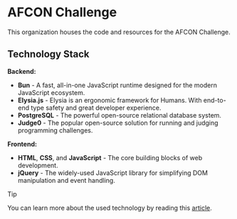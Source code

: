 # AFCON Challenge

This organization houses the code and resources for the AFCON Challenge.

## Technology Stack

**Backend:**

* **Bun** - A fast, all-in-one JavaScript runtime designed for the modern JavaScript ecosystem.
* **Elysia.js** - Elysia is an ergonomic framework for Humans. With end-to-end type safety and great developer experience.
* **PostgreSQL** - The powerful open-source relational database system.
* **Judge0** - The popular open-source solution for running and judging programming challenges.

**Frontend:**

* **HTML**, **CSS**, and **JavaScript** - The core building blocks of web development.
* **jQuery** - The widely-used JavaScript library for simplifying DOM manipulation and event handling.

> [!TIP]
> You can learn more about the used technology by reading this [article](https://blog.kerolloz.dev/afcon-challenge-under-the-hood).
